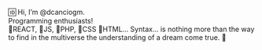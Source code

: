 🆔️ Hi, I’m @dcanciogm.<br>
Programming enthusiasts! <br>
🔹️REACT, 🔹️JS, 🔹️PHP, 🔹️CSS 🔹️HTML... 
Syntax... is nothing more than the way to find in the multiverse the understanding of a dream come true. 🌱

